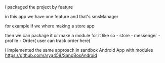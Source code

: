i packaged the project by feature

in this app we have one feature and that's smsManager


for example if we where making a store app 

then we can package it or make a module for it like so 
    - store 
    - messenger
    - profile
    - Order( user can track order here)

i implemented the same approach in sandbox Android App with modules
https://github.com/arya458/SandBoxAndroid